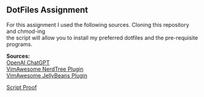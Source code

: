 DotFiles Assignment
----------------------------
For this assignment I used the following sources. Cloning this repository and chmod-ing <br>
the script will allow you to install my preferred dotfiles and the pre-requisite programs. <br>

**Sources:**<br>
[OpenAI ChatGPT](chat.openai.com) <br>
[VimAwesome NerdTree Plugin](https://vimawesome.com/plugin/nerdtree-red) <br>
[VimAwesome JellyBeans Plugin](https://vimawesome.com/plugin/jellybeans-vim) <br>

[Script Proof](https://raidermailwright-my.sharepoint.com/:v:/g/personal/newhouse_11_wright_edu/EbJqWmqjy05IhbZR4LxnYqABjuB5vRzHdgjBkd5m-gI3LQ?e=NupJFm&nav=eyJyZWZlcnJhbEluZm8iOnsicmVmZXJyYWxBcHAiOiJTdHJlYW1XZWJBcHAiLCJyZWZlcnJhbFZpZXciOiJTaGFyZURpYWxvZy1MaW5rIiwicmVmZXJyYWxBcHBQbGF0Zm9ybSI6IldlYiIsInJlZmVycmFsTW9kZSI6InZpZXcifX0%3D)
